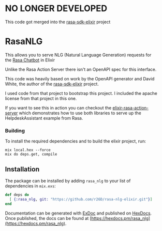 # NO LONGER DEVELOPED

This code got merged into the [rasa-sdk-elixir](https://github.com/whitedr/rasa-sdk-elixir) project






# RasaNLG

This allows you to serve NLG (Natural Language Generation) requests for the [Rasa Chatbot](https://rasa.com) in Elixir

Unlike the Rasa Action Server there isn't an OpenAPI spec for this interface.

This code was heavily based on work by the OpenAPI generator and David White, the author of the [rasa-sdk-elixir](https://github.com/whitedr/rasa-sdk-elixir) project.

I used code from that project to bootstrap this project. I included the apache license from that project in this one.

If you want to see this in action you can checkout the  [elixir-rasa-action-server](https://github.com/r26D/elixir-rasa-action-server)
which demonstrates how to use both libraries to serve up the HelpdeskAssistant example from Rasa.


### Building

To install the required dependencies and to build the elixir project, run:
```
mix local.hex --force
mix do deps.get, compile
```

## Installation

The package can be installed
by adding `rasa_nlg` to your list of dependencies in `mix.exs`:

```elixir
def deps do
  [ {:rasa_nlg, git: "https://github.com/r26D/rasa-nlg-elixir.git"}]
end
```

Documentation can be generated with [ExDoc](https://github.com/elixir-lang/ex_doc)
and published on [HexDocs](https://hexdocs.pm). Once published, the docs can
be found at [https://hexdocs.pm/rasa_nlg](https://hexdocs.pm/rasa_nlg).
